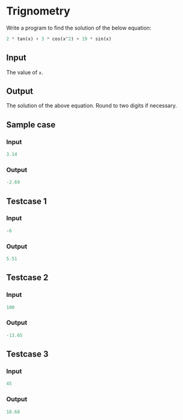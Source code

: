 # Trignometry

Write a program to find the solution of the below equation:

```py
2 * tan(x) + 3 * cos(x^2) + 19 * sin(x)
```

## Input

The value of `x`.

## Output

The solution of the above equation. Round to two digits if necessary.

## Sample case

### Input

```py
3.14
```

### Output

```py
-2.69
```

## Testcase 1

### Input

```py
-6
```

### Output

```py
5.51
```

## Testcase 2

### Input

```py
100
```

### Output

```py
-13.65
```

## Testcase 3

### Input

```py
45
```

### Output

```py
18.68
```
